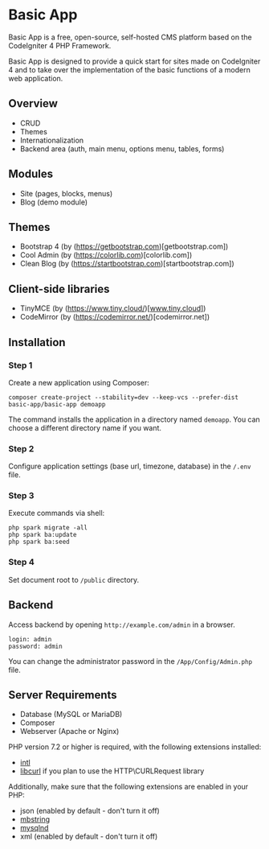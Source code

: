 Basic App
=========

Basic App is a free, open-source, self-hosted CMS platform based on the CodeIgniter 4 PHP Framework.

Basic App is designed to provide a quick start for sites made on CodeIgniter 4 and to take over the implementation of the basic functions of a modern web application.

## Overview

  - CRUD 
  - Themes
  - Internationalization
  - Backend area (auth, main menu, options menu, tables, forms)

## Modules

  - Site (pages, blocks, menus)
  - Blog (demo module)
  
## Themes

  - Bootstrap 4 (by (https://getbootstrap.com)[getbootstrap.com])
  - Cool Admin (by (https://colorlib.com)[colorlib.com])
  - Clean Blog (by (https://startbootstrap.com)[startbootstrap.com])
  
## Client-side libraries

  - TinyMCE (by (https://www.tiny.cloud/)[www.tiny.cloud])
  - CodeMirror (by (https://codemirror.net/)[codemirror.net])
 
## Installation

### Step 1

Create a new application using Composer:

```
composer create-project --stability=dev --keep-vcs --prefer-dist basic-app/basic-app demoapp
```

The command installs the application in a directory named `demoapp`. You can choose a different directory name if you want.

### Step 2

Configure application settings (base url, timezone, database) in the `/.env` file.

### Step 3

Execute commands via shell:

```
php spark migrate -all
php spark ba:update
php spark ba:seed
```

### Step 4

Set document root to `/public` directory.

## Backend

Access backend by opening `http://example.com/admin` in a browser.
```
login: admin
password: admin
```

You can change the administrator password in the `/App/Config/Admin.php` file.

## Server Requirements

- Database (MySQL or MariaDB)
- Composer
- Webserver (Apache or Nginx)

PHP version 7.2 or higher is required, with the following extensions installed: 

- [intl](http://php.net/manual/en/intl.requirements.php)
- [libcurl](http://php.net/manual/en/curl.requirements.php) if you plan to use the HTTP\CURLRequest library

Additionally, make sure that the following extensions are enabled in your PHP:

- json (enabled by default - don't turn it off)
- [mbstring](http://php.net/manual/en/mbstring.installation.php)
- [mysqlnd](http://php.net/manual/en/mysqlnd.install.php)
- xml (enabled by default - don't turn it off)
